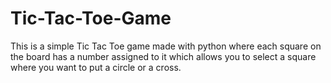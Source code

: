 # Tic-Tac-Toe-Game

This is a simple Tic Tac Toe game made with python where each square on the board has a number assigned to it which allows you to select a square where you want to put a circle or a cross. 

